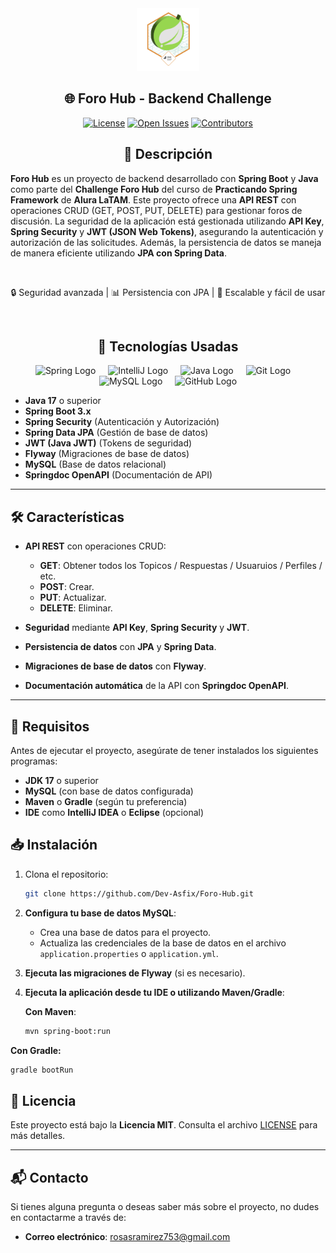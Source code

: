 
<div align="center">
  <img src="./src/main/resources/img/Badge-Spring.png" alt="Logo" height="100">
  <h2>
    🌐 Foro Hub - Backend Challenge
  </h2>
</div>

<p align="center">
    <a href="https://github.com/Dev-Asfix/Foro-Hub/blob/main/LICENSE"><img src="https://img.shields.io/github/license/Dev-Asfix/Foro-Hub?style=for-the-badge" alt="License"></a>
    <a href="https://github.com/Dev-Asfix/Foro-Hub/issues"><img src="https://img.shields.io/github/issues/Dev-Asfix/Foro-Hub?style=for-the-badge" alt="Open Issues"></a>
    <a href="https://github.com/Dev-Asfix/Foro-Hub/graphs/contributors"><img src="https://img.shields.io/github/contributors/Dev-Asfix/Foro-Hub?style=for-the-badge" alt="Contributors"></a>
</p>



<div align="center">
  <h2>
    📜 Descripción
  </h2>
</div>

<p >
  <strong>Foro Hub</strong> es un proyecto de backend desarrollado con <strong>Spring Boot</strong> y <strong>Java</strong> como parte del <strong>Challenge Foro Hub</strong> del curso de <strong>Practicando Spring Framework</strong> de <strong>Alura LaTAM</strong>. Este proyecto ofrece una <strong>API REST</strong> con operaciones CRUD (GET, POST, PUT, DELETE) para gestionar foros de discusión. La seguridad de la aplicación está gestionada utilizando <strong>API Key</strong>, <strong>Spring Security</strong> y <strong>JWT (JSON Web Tokens)</strong>, asegurando la autenticación y autorización de las solicitudes. Además, la persistencia de datos se maneja de manera eficiente utilizando <strong>JPA con Spring Data</strong>.
</p>
<br>
<p align="center">🔒 Seguridad avanzada |   
📊 Persistencia con JPA |   
🚀 Escalable y fácil de usar  </p>

<br>

<div align="center">
<h2>
🔧 Tecnologías Usadas
</h2>
</div>

<div align="center">
  <img src="https://cdn.jsdelivr.net/gh/devicons/devicon/icons/spring/spring-original.svg" height="40" alt="Spring Logo" />
  <img width="12" />
  <img src="https://cdn.jsdelivr.net/gh/devicons/devicon/icons/intellij/intellij-original.svg" height="40" alt="IntelliJ Logo" />
  <img width="12" />
  <img src="https://cdn.jsdelivr.net/gh/devicons/devicon/icons/java/java-original.svg" height="40" alt="Java Logo" />
  <img width="12" />
  <img src="https://cdn.jsdelivr.net/gh/devicons/devicon/icons/git/git-original.svg" height="40" alt="Git Logo" />
  <img width="12" />
  <img src="https://cdn.jsdelivr.net/gh/devicons/devicon/icons/mysql/mysql-original.svg" height="40" alt="MySQL Logo" />
  <img width="12" />

  <img src="https://cdn.jsdelivr.net/gh/devicons/devicon/icons/github/github-original.svg" height="40" alt="GitHub Logo" />
</div>


- **Java 17** o superior
- **Spring Boot 3.x**
- **Spring Security** (Autenticación y Autorización)
- **Spring Data JPA** (Gestión de base de datos)
- **JWT (Java JWT)** (Tokens de seguridad)
- **Flyway** (Migraciones de base de datos)
- **MySQL** (Base de datos relacional)
- **Springdoc OpenAPI** (Documentación de API)


---

## 🛠️ Características

- **API REST** con operaciones CRUD:
  - **GET**: Obtener todos los Topicos / Respuestas / Usuaruios / Perfiles / etc.
  - **POST**: Crear.
  - **PUT**: Actualizar.
  - **DELETE**: Eliminar.
  
- **Seguridad** mediante **API Key**, **Spring Security** y **JWT**.
- **Persistencia de datos** con **JPA** y **Spring Data**.
- **Migraciones de base de datos** con **Flyway**.
- **Documentación automática** de la API con **Springdoc OpenAPI**.


---

## 🔧 Requisitos

Antes de ejecutar el proyecto, asegúrate de tener instalados los siguientes programas:

- **JDK 17** o superior
- **MySQL** (con base de datos configurada)
- **Maven** o **Gradle** (según tu preferencia)
- **IDE** como **IntelliJ IDEA** o **Eclipse** (opcional)

## 📥 Instalación

1. Clona el repositorio:

   ```bash
   git clone https://github.com/Dev-Asfix/Foro-Hub.git
   
2. **Configura tu base de datos MySQL**:
   - Crea una base de datos para el proyecto.
   - Actualiza las credenciales de la base de datos en el archivo `application.properties` o `application.yml`.

3. **Ejecuta las migraciones de Flyway** (si es necesario).

4. **Ejecuta la aplicación desde tu IDE o utilizando Maven/Gradle**:

   **Con Maven**:

   ```bash
   mvn spring-boot:run
   
  **Con Gradle:**
  
  ```bash
  gradle bootRun
```

## 📜 Licencia

Este proyecto está bajo la **Licencia MIT**. Consulta el archivo [LICENSE](LICENSE) para más detalles.

---

## 📬 Contacto

Si tienes alguna pregunta o deseas saber más sobre el proyecto, no dudes en contactarme a través de:

- **Correo electrónico**: [rosasramirez753@gmail.com](Email:rosasramirez753@gmail.com)

